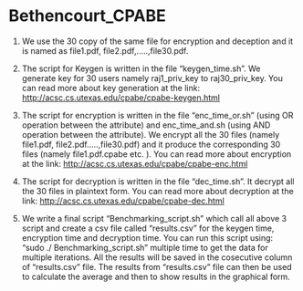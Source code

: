 # Bethencourt_CPABE
1. We use the 30 copy of the same file for encryption and deception and it is named as file1.pdf, file2.pdf,…..,file30.pdf. 

2. The script for Keygen is written in the file “keygen_time.sh”. We generate key for 30 users namely raj1_priv_key to raj30_priv_key. You can read more about key generation at the link: http://acsc.cs.utexas.edu/cpabe/cpabe-keygen.html

3. The script for encryption is written in the file “enc_time_or.sh” (using OR operation between the attribute) and enc_time_and.sh (using AND operation between the attribute). We encrypt all the 30 files (namely file1.pdf, file2.pdf…..,file30.pdf) and it produce the corresponding 30 files (namely file1.pdf.cpabe etc. ). You can read more about encryption at the link: http://acsc.cs.utexas.edu/cpabe/cpabe-enc.html

4. The script for decryption is written in the file “dec_time.sh”. It decrypt all the 30 files in plaintext form. You can read more about decryption at the link: http://acsc.cs.utexas.edu/cpabe/cpabe-dec.html

5. We write a final script “Benchmarking_script.sh” which call all above 3 script and create a csv file called “results.csv” for the keygen time, encryption time and decryption time. You can run this script using: “sudo ./ Benchmarking_script.sh” multiple time to get the data for multiple iterations. All the results will be saved in the cosecutive column of “results.csv” file. The results from “results.csv” file can then be used to calculate the average and then to show results in the graphical form.
